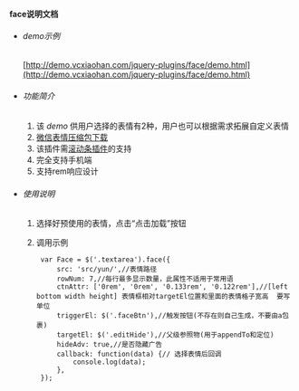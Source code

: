 #### face说明文档

* ###### demo示例
	[http://demo.vcxiaohan.com/jquery-plugins/face/demo.html](http://demo.vcxiaohan.com/jquery-plugins/face/demo.html)

* ###### 功能简介
	1. 该 *demo* 供用户选择的表情有2种，用户也可以根据需求拓展自定义表情
	2. [微信表情压缩包下载](http://demo.vcxiaohan.com/jquery-plugins/face/src/wx.zip)
	3. 该插件需[滚动条插件](https://github.com/vcxiaohan/jquery-plugins/tree/master/scrollbar)的支持
	4. 完全支持手机端
	5. 支持rem响应设计
	
    	
* ###### 使用说明
	1. 选择好预使用的表情，点击“点击加载”按钮
	2. 调用示例

			var Face = $('.textarea').face({
            	src: 'src/yun/',//表情路径
			    rowNum: 7,//每行最多显示数量，此属性不适用于常用语
			    ctnAttr: ['0rem', '0rem', '0.133rem', '0.122rem'],//[left bottom width height] 表情框相对targetEl位置和里面的表情格子宽高  要写单位
			    triggerEl: $('.faceBtn'),//触发按钮(不存在则自己生成，不要由a包裹)
			    targetEl: $('.editHide'),//父级参照物(用于appendTo和定位)
			    hideAdv: true,//是否隐藏广告
			    callback: function(data) {// 选择表情后回调
			        console.log(data);
			    },
			});